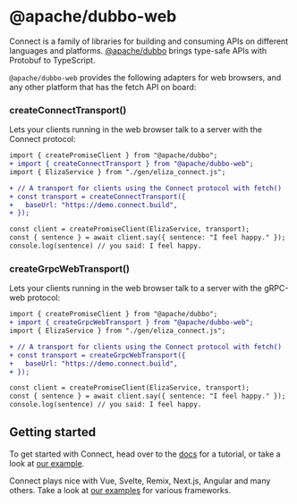 # @apache/dubbo-web

Connect is a family of libraries for building and consuming APIs on different languages and platforms.
[@apache/dubbo](https://www.npmjs.com/package/@apache/dubbo) brings type-safe APIs with Protobuf to
TypeScript.

`@apache/dubbo-web` provides the following adapters for web browsers, and any other platform that has
the fetch API on board:


### createConnectTransport()

Lets your clients running in the web browser talk to a server with the Connect protocol:

```diff
import { createPromiseClient } from "@apache/dubbo";
+ import { createConnectTransport } from "@apache/dubbo-web";
import { ElizaService } from "./gen/eliza_connect.js";

+ // A transport for clients using the Connect protocol with fetch()
+ const transport = createConnectTransport({
+   baseUrl: "https://demo.connect.build",
+ });

const client = createPromiseClient(ElizaService, transport);
const { sentence } = await client.say({ sentence: "I feel happy." });
console.log(sentence) // you said: I feel happy.
```

### createGrpcWebTransport()

Lets your clients running in the web browser  talk to a server with the gRPC-web protocol:

```diff
import { createPromiseClient } from "@apache/dubbo";
+ import { createGrpcWebTransport } from "@apache/dubbo-web";
import { ElizaService } from "./gen/eliza_connect.js";

+ // A transport for clients using the Connect protocol with fetch()
+ const transport = createGrpcWebTransport({
+   baseUrl: "https://demo.connect.build",
+ });

const client = createPromiseClient(ElizaService, transport);
const { sentence } = await client.say({ sentence: "I feel happy." });
console.log(sentence) // you said: I feel happy.
```


## Getting started

To get started with Connect, head over to the [docs](https://connect.build/docs/node/getting-started)
for a tutorial, or take a look at [our example](https://github.com/bufbuild/connect-es/tree/main/packages/example).

Connect plays nice with Vue, Svelte, Remix, Next.js, Angular and many others. Take a look at 
[our examples](https://github.com/bufbuild/connect-es-integration) for various frameworks.

